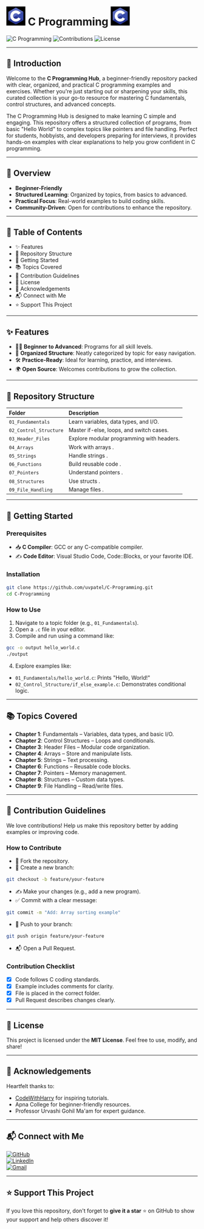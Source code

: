 #  <img src="./assets/c.jpg" alt="C Logo" width="50" height="50"> C Programming <img src="./assets/c.jpg" alt="C Logo" width="50" height="50">

![C Programming](https://img.shields.io/badge/Language-C-blue.svg?style=for-the-badge&logo=c)
![Contributions](https://img.shields.io/badge/Contributions-Welcome-brightgreen?style=for-the-badge&logo=github)
![License](https://img.shields.io/badge/License-MIT-yellow.svg?style=for-the-badge)

---

## 📖 Introduction

Welcome to the **C Programming Hub**, a beginner-friendly repository packed with clear, organized, and practical C programming examples and exercises. Whether you're just starting out or sharpening your skills, this curated collection is your go-to resource for mastering C fundamentals, control structures, and advanced concepts.

The C Programming Hub is designed to make learning C simple and engaging. This repository offers a structured collection of programs, from basic "Hello World" to complex topics like pointers and file handling. Perfect for students, hobbyists, and developers preparing for interviews, it provides hands-on examples with clear explanations to help you grow confident in C programming.

---

## 🌟 Overview

- **Beginner-Friendly**
- **Structured Learning**: Organized by topics, from basics to advanced.
- **Practical Focus**: Real-world examples to build coding skills.
- **Community-Driven**: Open for contributions to enhance the repository.

---

## 📌 Table of Contents

- ✨ Features
- 📂 Repository Structure
- 🚀 Getting Started
- 📚 Topics Covered
- 🤝 Contribution Guidelines
- 📜 License
- 🙏 Acknowledgements
- 📬 Connect with Me
- ⭐ Support This Project

---

## ✨ Features

- 🧑‍💻 **Beginner to Advanced**: Programs for all skill levels.
- 📁 **Organized Structure**: Neatly categorized by topic for easy navigation.
- 🛠️ **Practice-Ready**: Ideal for learning, practice, and interviews.
- 🌍 **Open Source**: Welcomes contributions to grow the collection.

---

## 📂 Repository Structure

| Folder | Description |
|:---|:---|
| `01_Fundamentals` | Learn variables, data types, and I/O. |
| `02_Control_Structure` | Master if-else, loops, and switch cases. |
| `03_Header_Files` | Explore modular programming with headers. |
| `04_Arrays` | Work with arrays . |
| `05_Strings` | Handle strings . |
| `06_Functions` | Build reusable code . |
| `07_Pointers` | Understand pointers . |
| `08_Structures` | Use structs . |
| `09_File_Handling` | Manage files . |

---

## 🚀 Getting Started

### Prerequisites

- 📥 **C Compiler**: GCC or any C-compatible compiler.
- ✍️ **Code Editor**: Visual Studio Code, Code::Blocks, or your favorite IDE.

### Installation

```bash
git clone https://github.com/uvpatel/C-Programming.git
cd C-Programming
```

### How to Use

1. Navigate to a topic folder (e.g., `01_Fundamentals`).
2. Open a `.c` file in your editor.
3. Compile and run using a command like:

```bash
gcc -o output hello_world.c
./output
```

4. Explore examples like:

- `01_Fundamentals/hello_world.c`: Prints "Hello, World!"
- `02_Control_Structure/if_else_example.c`: Demonstrates conditional logic.

---

## 📚 Topics Covered

- **Chapter 1**: Fundamentals – Variables, data types, and basic I/O.
- **Chapter 2**: Control Structures – Loops and conditionals.
- **Chapter 3**: Header Files – Modular code organization.
- **Chapter 4**: Arrays – Store and manipulate lists.
- **Chapter 5**: Strings – Text processing.
- **Chapter 6**: Functions – Reusable code blocks.
- **Chapter 7**: Pointers – Memory management.
- **Chapter 8**: Structures – Custom data types.
- **Chapter 9**: File Handling – Read/write files.

---

## 🤝 Contribution Guidelines

We love contributions! Help us make this repository better by adding examples or improving code.

### How to Contribute

- 🍴 Fork the repository.
- 🌿 Create a new branch:

```bash
git checkout -b feature/your-feature
```

- ✍️ Make your changes (e.g., add a new program).
- ✅ Commit with a clear message:

```bash
git commit -m "Add: Array sorting example"
```

- 🚀 Push to your branch:

```bash
git push origin feature/your-feature
```

- 📬 Open a Pull Request.

### Contribution Checklist

- [x] Code follows C coding standards.
- [x] Example includes comments for clarity.
- [x] File is placed in the correct folder.
- [x] Pull Request describes changes clearly.

---

## 📜 License

This project is licensed under the **MIT License**. Feel free to use, modify, and share!

---

## 🙏 Acknowledgements

Heartfelt thanks to:

- [CodeWithHarry](https://www.codewithharry.com/) for inspiring tutorials.
- Apna College for beginner-friendly resources.
- Professor Urvashi Gohil Ma'am for expert guidance.

---

## 📬 Connect with Me

[![GitHub](https://img.shields.io/badge/GitHub-UrvilPatel7271-blue?style=flat-square&logo=github)](https://github.com/uvpatel)  
[![LinkedIn](https://img.shields.io/badge/LinkedIn-Connect-blue?style=flat-square&logo=linkedin)](https://www.linkedin.com/in/urvil-patel-6995a0320)  
[![Gmail](https://img.shields.io/badge/Gmail-uvpatel7271@gmail.com-red?style=flat-square&logo=gmail)](mailto:uvpatel7271@gmail.com)

---

## ⭐ Support This Project

If you love this repository, don't forget to **give it a star** ⭐ on GitHub to show your support and help others discover it!
